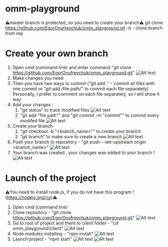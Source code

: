 # omm-playground
⚠️master branch is protected, so you need to create your branch⚠️  git clone https://github.com/EgorOnufreychuk/omm_playground.git -b <branch name> - clone branch from rep
# Create your own branch
1. Open cmd (command line) and enter command "git clone https://github.com/EgorOnufreychuk/omm_playground.git"  ![Alt text](https://github.com/EgorOnufreychuk/omm_images/blob/master/1.png)
2. Make сhanges you need
3. Then you have two ways to commit ("git add ." - commit all files with one commit or "git add /file path/" to commit each file separately)
   Personally, I prefer to comment on each file separately, so I will show it way
4. Add your changes :
    1. "git status" to track modified files 
    ![Alt text](https://github.com/EgorOnufreychuk/omm_images/blob/master/4.1.png)
    2. "git add "file path"" and "git commit -m "commit"" to commit every modifed file
    ![Alt text](https://github.com/EgorOnufreychuk/omm_images/blob/master/4.2.png)
5. Create your branch 
    1. "git checkout -b "<branch_name>"" to create your branch
    2. "git branch" to make sure to create a new branch
    ![Alt text](https://github.com/EgorOnufreychuk/omm_images/blob/master/4.png)
6. Push your branch to repository - "git push --set-upstream origin <branch_name>"
    ![Alt text](https://github.com/EgorOnufreychuk/omm_images/blob/master/6.png)
7. Your branch was created , your changes was added to your branch !
    ![Alt text](https://github.com/EgorOnufreychuk/omm_images/blob/master/7.png)
# Launch of the project
⚠️You need to install node.js, if you do not have this program ! (https://nodejs.org/ru/)⚠️
1. Open cmd (command line)
2. Clone repository - "git clone https://github.com/EgorOnufreychuk/omm_playground.git"
    ![Alt text](https://github.com/EgorOnufreychuk/omm_images/blob/master/00.png)
3. Go to root of project and thent to client folder - "cd omm_playground\client"
    ![Alt text](https://github.com/EgorOnufreychuk/omm_images/blob/master/01.png)
4. Node modules installing - "npm install"
    ![Alt text](https://github.com/EgorOnufreychuk/omm_images/blob/master/02.png)
5. Launch project - "npm start"
    ![Alt text](https://github.com/EgorOnufreychuk/omm_images/blob/master/03.png)
    ![Alt text](https://github.com/EgorOnufreychuk/omm_images/blob/master/04.png)
